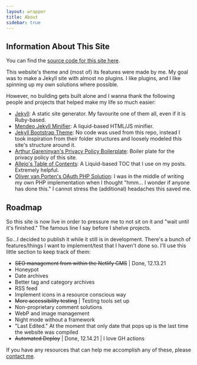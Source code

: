 ```yaml
---
layout: wrapper
title: About
sidebar: true
---
```

<section markdown="1">

## Information About This Site

You can find the <a href="https://github.com/subsevenx/jekyll-subseven.io" target="_blank" rel="dofollow noopener">source code for this site here</a>.

This website's theme and (most of) its features were made by me. My goal was to make a Jekyll site with almost no plugins. I like plugins, and I like spinning up my own solutions where possible. 

However, no building gets built alone and I wanna thank the following people and projects that helped make my life so much easier&#58; 

* <a href="https://jekyllrb.com/" target="_blank" rel="nofollow noopener">Jekyll</a>&#58; A static site generator. My favourite one of them all, even if it is Ruby-based.
* <a href="https://github.com/Mendeo/jekyll-minifier" target="_blank" rel="nofollow noopener">Mendeo Jekyll Minifier</a>&#58; A liquid-based HTML/JS minifier.
* <a href="https://github.com/jonaharagon/jekyll-bootstrap-theme" target="_blank" rel="nofollow noopener">Jekyll Bootstrap Theme</a>&#58; No code was used from this repo, instead I took inspiration from their folder structures and loosely modeled this site's structure around it.
* <a href="https://github.com/ArthurGareginyan/privacy-policy-template" target="_blank" rel="nofollow noopener">Arthur Gareninyan's Privacy Policy Boilerplate</a>&#58; Boiler plate for the privacy policy of this site. 
* <a href="https://github.com/allejo/jekyll-toc" target="_blank" rel="nofollow noopener">Allejo's Table of Contents</a>&#58; A Liquid-based TOC that I use on my posts. Extremely helpful.
* <a href="https://www.van-porten.de/blog/2021/01/netlify-auth-provider/" target="_blank" rel="dofollow noopener">Oliver van Porten's OAuth PHP Solution</a>&#58; I was in the middle of writing my own PHP implementation when I thought "hmm... I wonder if anyone has done this." I cannot stress the (additional) headaches this saved me.

## Roadmap

So this site is now live in order to pressure me to not sit on it and "wait until it's finished." The famous line I say before I shelve projects. 

So...I decided to publish it while it still is in development. There's a bunch of features/things I want to implement/test that I haven't done so. I'll use this little section to keep track of them: 

* <s>SEO management from within the Netlify CMS</s> | Done, 12.13.21
* Honeypot
* Date archives
* Better tag and category archives
* RSS feed
* Implement icons in a resource conscious way
* <s>More accessibility testing</s> | Testing tools set up 
* Non-proprietary comment solutions
* WebP and image management
* Night mode without a framework
* "Last Edited." At the moment that only date that pops up is the last time the website was compiled
* <s>Automated Deploy</s> | Done, 12.14.21 | I love GH actions 

If you have any resources that can help me accomplish any of these, please <a href="/contact/">contact me</a>.

</section>